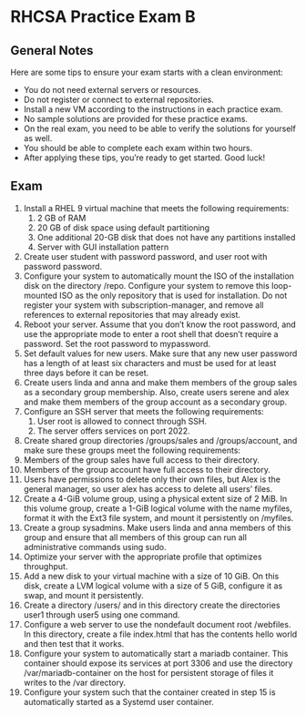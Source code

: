 # RHCSA Practice Exam B
## General Notes
Here are some tips to ensure your exam starts with a clean
environment:
* You do not need external servers or resources.
* Do not register or connect to external repositories.
* Install a new VM according to the instructions in each practice exam.
* No sample solutions are provided for these practice exams.
* On the real exam, you need to be able to verify the solutions for yourself as well.
* You should be able to complete each exam within two hours.
* After applying these tips, you’re ready to get started. Good luck!

## Exam 
1. Install a RHEL 9 virtual machine that meets the following requirements:
    1. 2 GB of RAM
    2. 20 GB of disk space using default partitioning
    3. One additional 20-GB disk that does not have any partitions installed
    4. Server with GUI installation pattern
2. Create user student with password password, and user root with password password.
3. Configure your system to automatically mount the ISO of the installation disk on the directory /repo. Configure your system to remove this loop-mounted ISO as the only repository that is used for installation. Do not register your system with subscription-manager, and remove all references to external repositories that may already exist.
4. Reboot your server. Assume that you don’t know the root password, and use the appropriate mode to enter a root shell that doesn’t require a password. Set the root password to mypassword.
5. Set default values for new users. Make sure that any new user password has a length of at least six characters and must be used for at least three days before it can be reset.
6. Create users linda and anna and make them members of the group sales as a secondary group membership. Also, create users serene and alex and make them members of the group account as a secondary group.
7. Configure an SSH server that meets the following requirements:
    1. User root is allowed to connect through SSH.
    2. The server offers services on port 2022.
8. Create shared group directories /groups/sales and /groups/account, and make sure these groups meet the following requirements:
1. Members of the group sales have full access to their directory.
2. Members of the group account have full access to their directory.
3. Users have permissions to delete only their own files, but Alex is the general manager, so user alex has access to delete all users’ files.
9. Create a 4-GiB volume group, using a physical extent size of 2 MiB. In this volume group, create a 1-GiB logical volume with the name myfiles, format it with the Ext3 file system, and mount it persistently on /myfiles.
10. Create a group sysadmins. Make users linda and anna members of this group and ensure that all members of this group can run all administrative commands using sudo. 
11. Optimize your server with the appropriate profile that optimizes throughput.
12. Add a new disk to your virtual machine with a size of 10 GiB. On this disk, create a LVM logical volume with a size of 5 GiB, configure it as swap, and mount it persistently.
13. Create a directory /users/ and in this directory create the directories user1 through user5 using one command.
14. Configure a web server to use the nondefault document root /webfiles. In this directory, create a file index.html that has the contents hello world and then test that it works.
15. Configure your system to automatically start a mariadb container. This container should expose its services at port 3306 and use the directory /var/mariadb-container on the host for persistent storage of files it writes to the /var directory.
16. Configure your system such that the container created in step 15 is automatically started as a Systemd user container.